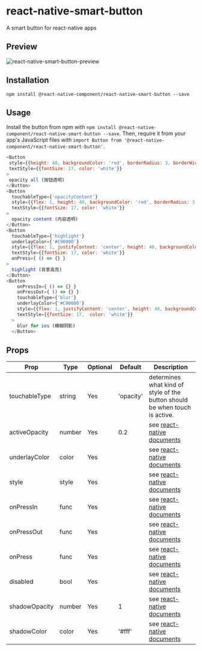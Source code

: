 # react-native-smart-button
A smart button for react-native apps

## Preview

![react-native-smart-button-preview][5]

## Installation

```
npm install @react-native-component/react-native-smart-button --save
```

## Usage

Install the button from npm with `npm install @react-native-component/react-native-smart-button --save`.
Then, require it from your app's JavaScript files with `import Button from '@react-native-component/react-native-smart-button'`.

```js
<Button
 style={{height: 40, backgroundColor: 'red', borderRadius: 3, borderWidth: StyleSheet.hairlineWidth, borderColor: 'red', justifyContent: 'center',}}
 textStyle={{fontSize: 17, color: 'white'}}
>
 opacity all (按钮透明)
</Button>
<Button
  touchableType={'opacityContent'}
  style={{flex: 1, height: 40, backgroundColor: 'red', borderRadius: 3, borderWidth: StyleSheet.hairlineWidth, borderColor: 'red', justifyContent: 'center',}}
  textStyle={{fontSize: 17, color: 'white'}}
>
  opacity content (内容透明)
</Button>
<Button
  touchableType={'highlight'}
  underlayColor={'#C90000'}
  style={{flex: 1, justifyContent: 'center', height: 40, backgroundColor: 'red', borderRadius: 3, borderWidth: StyleSheet.hairlineWidth, borderColor: 'red', justifyContent: 'center',}}
  textStyle={{fontSize: 17, color: 'white'}}
  onPress={ () => {} }
>
  highlight (背景高亮)
</Button>
<Button
    onPressIn={ () => {} }
    onPressOut={ () => {} }
    touchableType={'blur'}
    underlayColor={'#C90000'}
    style={{flex: 1, justifyContent: 'center', height: 40, backgroundColor: 'red', borderRadius: 3, borderWidth: StyleSheet.hairlineWidth, borderColor: 'red', justifyContent: 'center',}}
    textStyle={{fontSize: 17,  color: 'white'}}
  >
    blur for ios (模糊阴影)
  </Button>
```

## Props

Prop            | Type   | Optional | Default   | Description
--------------- | ------ | -------- | --------- | -----------
touchableType   | string | Yes      | 'opacity' | determines what kind of style of the button should be when touch is active.
activeOpacity   | number | Yes      | 0.2       | see [react-native documents][1]
underlayColor   | color  | Yes      |           | see [react-native documents][1]
style           | style  | Yes      |           | see [react-native documents][2]
onPressIn       | func   | Yes      |           | see [react-native documents][3]
onPressOut      | func   | Yes      |           | see [react-native documents][3]
onPress         | func   | Yes      |           | see [react-native documents][3]
disabled        | bool   | Yes      |           | see [react-native documents][3]
shadowOpacity   | number | Yes      | 1         | see [react-native documents][4]
shadowColor     | color  | Yes      | '#fff'    | see [react-native documents][4]

[1]: https://facebook.github.io/react-native/docs/touchablehighlight.html
[2]: https://facebook.github.io/react-native/docs/style.html
[3]: https://facebook.github.io/react-native/docs/touchablewithoutfeedback.html#props
[4]: https://facebook.github.io/react-native/docs/shadowproptypesios.html
[5]: http://cyqresig.github.io/img/react-native-smart-button-preview.gif
